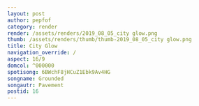 ```yaml
---
layout: post
author: pepfof
category: render
render: /assets/renders/2019_08_05_city glow.png
thumb: /assets/renders/thumb/thumb-2019_08_05_city glow.png
title: City Glow
navigation_override: /
aspect: 16/9
domcol: ^000000
spotisong: 6BWchF8jHCuZ1Ebk9Av4HG
songname: Grounded
songautr: Pavement
postid: 16
---
```


<!--USER BEGIN 1-->

<!--USER END 1-->

<!--more-->
<!--USER BEGIN 2-->

<!--USER END 2-->

